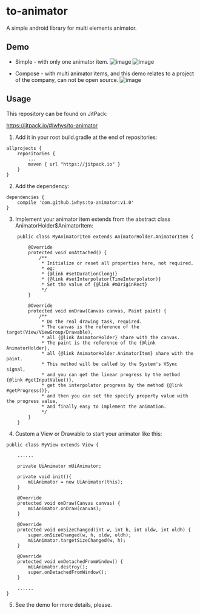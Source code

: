 # to-animator
A simple android library for multi elements animator.

## Demo
* Simple - with only one animator item.
![image](https://github.com/iwhys/to-animator/blob/master/screenshot/random.gif)
![image](https://github.com/iwhys/to-animator/blob/master/screenshot/wave.gif)

* Compose - with multi animator items, and this demo relates to a project of the company, can not be open source.
![image](https://github.com/iwhys/to-animator/blob/master/screenshot/starry.gif)
## Usage

This repository can be found on JitPack:

https://jitpack.io/#iwhys/to-animator

1) Add it in your root build.gradle at the end of repositories:
```
allprojects {
    repositories {
        ...
        maven { url "https://jitpack.io" }
    }
}
```

2) Add the dependency:
```
dependencies {
    compile 'com.github.iwhys:to-animator:v1.0'
}
```

3) Implement your animator item extends from the abstract class AnimatorHolder$AnimatorItem:
```
    public class MyAnimatorItem extends AnimatorHolder.AnimatorItem {
    
        @Override
        protected void onAttached() {
            /**
             * Initialize or reset all properties here, not required.
             * eg:
             * {@link #setDuration(long)}
             * {@link #setInterpolator(TimeInterpolator)}
             * Set the value of {@link #mOriginRect}
             */
        }
    
        @Override
        protected void onDraw(Canvas canvas, Paint paint) {
            /**
             * Do the real drawing task, required.
             * The canvas is the reference of the target(View/ViewGroup/Drawable),
             * all {@link AnimatorHolder} share with the canvas.
             * The paint is the reference of the {@link AnimatorHolder},
             * all {@link AnimatorHolder.AnimatorItem} share with the paint.
             * This method will be called by the System's VSync signal,
             * and you can get the linear progress by the method {@link #getInputValue()},
             * get the interpolator progress by the method {@link #getProgress()},
             * and then you can set the specify property value with the progress value,
             * and finally easy to implement the animation.
             */
        }
    }

```

4) Custom a View or Drawable to start your animator like this:
```
public class MyView extends View {

    ......

    private UiAnimator mUiAnimator;

    private void init(){
        mUiAnimator = new UiAnimator(this);
    }

    @Override
    protected void onDraw(Canvas canvas) {
        mUiAnimator.onDraw(canvas);
    }

    @Override
    protected void onSizeChanged(int w, int h, int oldw, int oldh) {
        super.onSizeChanged(w, h, oldw, oldh);
        mUiAnimator.targetSizeChanged(w, h);
    }

    @Override
    protected void onDetachedFromWindow() {
        mUiAnimator.destroy();
        super.onDetachedFromWindow();
    }
    
    ......
}
```

5) See the demo for more details, please.
